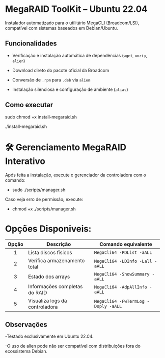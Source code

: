 # MegaRAID ToolKit – Ubuntu 22.04

Instalador automatizado para o utilitário MegaCLI (Broadcom/LSI), compatível com sistemas baseados em Debian/Ubuntu.

## Funcionalidades

- Verificação e instalação automática de dependências (`wget`, `unzip`, `alien`)
   
- Download direto do pacote oficial da Broadcom
  
- Conversão de `.rpm` para `.deb` via `alien`
  
- Instalação silenciosa e configuração de ambiente (`alias`)

## Como executar


sudo chmod +x install-megaraid.sh

./install-megaraid.sh


# 🛠️ Gerenciamento MegaRAID Interativo

Após feita a instalação, execute o gerenciador da controladora com o comando:

- sudo ./scripts/manager.sh


Caso veja erro de permissão, execute:

- chmod +x ./scripts/manager.sh


# Opções Disponiveis: 

| Opção | Descrição                       | Comando equivalente                     |
|:-----:|---------------------------------|-----------------------------------------|
| 1     | Lista discos físicos            | `MegaCli64 -PDList -aALL`               |
| 2     | Verifica armazenamento total    | `MegaCli64 -LDInfo -Lall -aALL`         |
| 3     | Estado dos arrays               | `MegaCli64 -ShowSummary -aALL`          |
| 4     | Informações completas do RAID   | `MegaCli64 -AdpAllInfo -aALL`           |
| 5     | Visualiza logs da controladora  | `MegaCli64 -FwTermLog -Dsply -aALL`     |

## Observações

-Testado exclusivamente em Ubuntu 22.04.

-O uso de alien pode não ser compatível com distribuições fora do ecossistema Debian.




